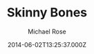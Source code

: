 ---
title: Skinny Bones
github: https://github.com/mmistakes/jekyll-theme-skinny-bones
demo: https://mmistakes.github.io/jekyll-theme-skinny-bones/
author: Michael Rose
ssg:
  - Jekyll
cms:
  - Markdown
date: 2014-06-02T13:25:37.000Z
description: A Jekyll starter with a variety of flexible layouts and components.
draft: true
publish_date: '2014-06-02T13:25:37Z'
update_date: '2019-08-27T20:12:13Z'
github_star: 788
github_fork: 907
---